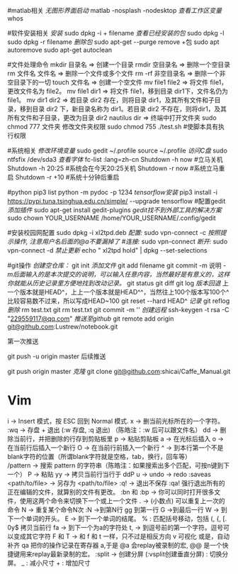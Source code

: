 #matlab相关
*无图形界面启动*
matlab -nosplash -nodesktop
*查看工作区变量*
whos

#软件安装相关
*安装*
sudo dpkg -i + filename
*查看已经安装的包*
sudo dpkg -l
sudo dpkg -r filename
*删除包*
sudo apt-get --purge remove +包
sudo apt autoremove
sudo apt-get autoclean

#文件处理命令
mkdir 目录名         => 创建一个目录
rmdir 空目录名      => 删除一个空目录
rm 文件名 文件名   => 删除一个文件或多个文件
rm -rf 非空目录名 => 删除一个非空目录下的一切
touch 文件名        => 创建一个空文件
mv file1 file2    => 将文件 file1，更改文件名为 file2。
mv file1 dir1    => 将文件 file1，移到目录 dir1下，文件名仍为 file1。
mv dir1 dir2    => 若目录 dir2 存在，则将目录 dir1，及其所有文件和子目录，移到目录 dir2 下，新目录名称为 dir1。若目录 dir2 不存在，则将dir1，及其所有文件和子目录，更改为目录 dir2
nautilus dir => 终端中打开文件夹
sudo chmod 777 文件夹    修改文件夹权限
sudo chmod 755 ./test.sh  #使脚本具有执行权限

#系统相关
*修改环境变量*
sudo gedit ~/.profile
source ~/.profile
*访问C盘*
sudo ntfsfix /dev/sda3
*查看字体*
fc-list :lang=zh-cn
Shutdown -h now #立马关机
Shutdown -h 20:25 #系统会在今天20:25关机
Shutdown -r now #系统立马重启
Shutdown -r +10 #系统十分钟后重启




#python
pip3 list
python -m pydoc -p 1234
*tensorflow安装*
pip3 install -i https://pypi.tuna.tsinghua.edu.cn/simple/ --upgrade tensorflow 
#配置gedit
*添加插件*
sudo apt-get install gedit-plugins
*gedit找不到外部工具的解决方案*
sudo chown YOUR_USERNAME /home/YOUR_USERNAME/.config/gedit


#安装校园网配置
sudo dpkg -i xl2tpd.deb
*配置:*
sudo vpn-connect -c
*按照提示操作, 注意用户名后面的@a不要漏掉了*
*#连接:*
sudo vpn-connect
*断开:*
sudo vpn-connect -d
*禁止更新*
echo " xl2tpd hold" | dpkg --set-selections

#git操作
*创建空仓库：*
git init
*添加文件*
git add filename
git commit -m 说明
*-m后面输入的是本次提交的说明，可以输入任意内容，当然最好是有意义的，这样你就能从历史记录里方便地找到改动记录。*
git status
git diff
git log
*版本回退*
上一个版本就是HEAD^，上上一个版本就是HEAD^^，当然往上100个版本写100个^比较容易数不过来，所以写成HEAD~100
git reset --hard HEAD^
*记录*
git reflog
*删除*
rm test.txt
git rm test.txt
git commit -m ''
*创建远程*
ssh-keygen -t rsa -C "229559117@qq.com"
*推送至github*
git remote add origin git@github.com:Lustrew/notebook.git

第一次推送

git push -u origin master
后续推送

git push origin master
*克隆*
git clone git@github.com:shicai/Caffe_Manual.git



# Vim

i → Insert 模式，按 ESC 回到 Normal 模式.
x → 删当前光标所在的一个字符。
:wq → 存盘 + 退出 (:w 存盘, :q 退出)   （陈皓注：:w 后可以跟文件名）
dd → 删除当前行，并把删除的行存到剪贴板里
p → 粘贴剪贴板
a → 在光标后插入
o → 在当前行后插入一个新行
O → 在当前行前插入一个新行
^ → 到本行第一个不是blank字符的位置（所谓blank字符就是空格，tab，换行，回车等）	
/pattern → 搜索 pattern 的字符串（陈皓注：如果搜索出多个匹配，可按n键到下一个）
 P → 粘贴
 yy → 拷贝当前行当行于 ddP
 u → undo
 <Ctrl-r> → redo
:saveas <path/to/file> → 另存为 <path/to/file>
:q! → 退出不保存 :qa! 强行退出所有的正在编辑的文件，就算别的文件有更改。
:bn 和 :bp → 你可以同时打开很多文件，使用这两个命令来切换下一个或上一个文件
. → (小数点) 可以重复上一次的命令
N<command> → 重复某个命令N次
:N ->到第N行
gg 到第一行
G ->到最后一行
W → 到下一个单词的开头。
E → 到下一个单词的结尾。
% : 匹配括号移动，包括 (, {, [. 
0y$ 拷贝当前行
fa → 到下一个为a的字符处
t, → 到逗号前的第一个字符。逗号可以变成其它字符
F 和 T → 和 f 和 t 一样，只不过是相反方向
v 可视化
<C-p>或是<C-n>，自动补齐
qa 把你的操作记录在寄存器 a,于是 @a 会replay被录制的宏, @@ 是一个快捷键用来replay最新录制的宏。
:split → 创建分屏 (:vsplit创建垂直分屏)
<C-w> : 切换分屏。
<C-w>_ : 减小尺寸 
<C-w>+ : 增加尺寸